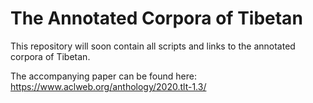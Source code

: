 # The Annotated Corpora of Tibetan
This repository will soon contain all scripts and links to the annotated corpora of Tibetan.

The accompanying paper can be found here: https://www.aclweb.org/anthology/2020.tlt-1.3/

